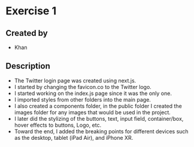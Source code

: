 # Exercise 1

## Created by
- Khan

## Description
- The Twitter login page was created using next.js.
- I started by changing the favicon.co to the Twitter logo.
- I started working on the index.js page since it was the only one.
- I imported styles from other folders into the main page.
- I also created a components folder, in the public folder I created the images folder for any images that would be used in the project.
- I later did the stylizing of the buttons, text, input field, container/box, hover effects to buttons, Logo, etc.
- Toward the end, I added the breaking points for different devices such as the desktop, tablet (iPad Air), and iPhone XR.
  
  

